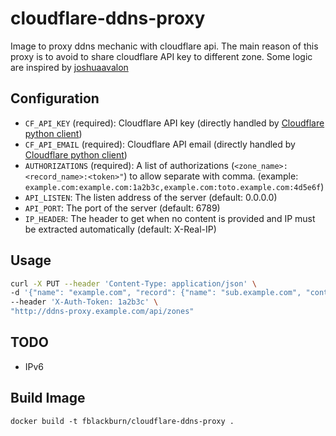 # cloudflare-ddns-proxy

Image to proxy ddns mechanic with cloudflare api. The main reason of this proxy is to avoid to share
cloudflare API key to different zone. Some logic are inspired by [joshuaavalon][joshua-cloudflare]


## Configuration

* `CF_API_KEY` (required): Cloudflare API key (directly handled by [Cloudflare python client][cloudflare-python-client])
* `CF_API_EMAIL` (required): Cloudflare API email (directly handled by [Cloudflare python client][cloudflare-python-client])
* `AUTHORIZATIONS` (required): A list of authorizations (`<zone_name>:<record_name>:<token>"`) to allow
  separate with comma. (example:
  `example.com:example.com:1a2b3c,example.com:toto.example.com:4d5e6f`)
* `API_LISTEN`: The listen address of the server (default: 0.0.0.0)
* `API_PORT`: The port of the server (default: 6789)
* `IP_HEADER`: The header to get when no content is provided and IP must be extracted automatically
  (default: X-Real-IP)


## Usage

```bash
curl -X PUT --header 'Content-Type: application/json' \
-d '{"name": "example.com", "record": {"name": "sub.example.com", "content": "123.123.123.123"}}' \
--header 'X-Auth-Token: 1a2b3c' \
"http://ddns-proxy.example.com/api/zones"
```


## TODO

* IPv6


## Build Image

`docker build -t fblackburn/cloudflare-ddns-proxy .`


[cloudflare-python-client]: https://github.com/cloudflare/python-cloudflare
[joshua-cloudflare]: https://github.com/joshuaavalon/docker-cloudflare
